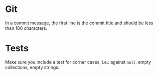 # Git

In a commit message, the first line is the commit title and should be less than 100 characters.

# Tests

Make sure you include a test for corner cases, i.e.: against `null`, empty collections, empty strings.
